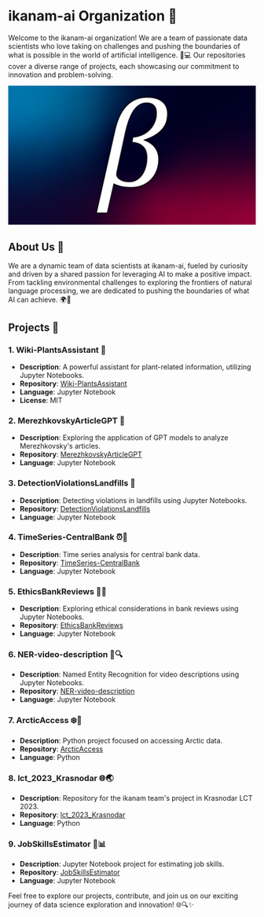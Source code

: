 # ikanam-ai Organization 🚀

Welcome to the ikanam-ai organization! We are a team of passionate data scientists who love taking on challenges and pushing the boundaries of what is possible in the world of artificial intelligence. 🧠💻 Our repositories cover a diverse range of projects, each showcasing our commitment to innovation and problem-solving.

![ikanam-ai Logo](profile/img.jpeg)

## About Us 🌟

We are a dynamic team of data scientists at ikanam-ai, fueled by curiosity and driven by a shared passion for leveraging AI to make a positive impact. From tackling environmental challenges to exploring the frontiers of natural language processing, we are dedicated to pushing the boundaries of what AI can achieve. 🌍💬

## Projects 🚀

### 1. Wiki-PlantsAssistant 🌿
- **Description**: A powerful assistant for plant-related information, utilizing Jupyter Notebooks.
- **Repository**: [Wiki-PlantsAssistant](https://github.com/ikanam-ai/Wiki-PlantsAssistant)
- **Language**: Jupyter Notebook
- **License**: MIT

### 2. MerezhkovskyArticleGPT 📖
- **Description**: Exploring the application of GPT models to analyze Merezhkovsky's articles.
- **Repository**: [MerezhkovskyArticleGPT](https://github.com/ikanam-ai/MerezhkovskyArticleGPT)
- **Language**: Jupyter Notebook

### 3. DetectionViolationsLandfills 🚧
- **Description**: Detecting violations in landfills using Jupyter Notebooks.
- **Repository**: [DetectionViolationsLandfills](https://github.com/ikanam-ai/DetectionViolationsLandfills)
- **Language**: Jupyter Notebook

### 4. TimeSeries-CentralBank ⏰🏦
- **Description**: Time series analysis for central bank data.
- **Repository**: [TimeSeries-CentralBank](https://github.com/ikanam-ai/TimeSeries-CentralBank)
- **Language**: Jupyter Notebook

### 5. EthicsBankReviews 💼🤔
- **Description**: Exploring ethical considerations in bank reviews using Jupyter Notebooks.
- **Repository**: [EthicsBankReviews](https://github.com/ikanam-ai/EthicsBankReviews)
- **Language**: Jupyter Notebook

### 6. NER-video-description 🎥🔍
- **Description**: Named Entity Recognition for video descriptions using Jupyter Notebooks.
- **Repository**: [NER-video-description](https://github.com/ikanam-ai/NER-video-description)
- **Language**: Jupyter Notebook

### 7. ArcticAccess ❄️🐧
- **Description**: Python project focused on accessing Arctic data.
- **Repository**: [ArcticAccess](https://github.com/ikanam-ai/ArcticAccess)
- **Language**: Python

### 8. lct_2023_Krasnodar 🌐🌏
- **Description**: Repository for the ikanam team's project in Krasnodar LCT 2023.
- **Repository**: [lct_2023_Krasnodar](https://github.com/ikanam-ai/lct_2023_Krasnodar)
- **Language**: Python

### 9. JobSkillsEstimator 💼📊
- **Description**: Jupyter Notebook project for estimating job skills.
- **Repository**: [JobSkillsEstimator](https://github.com/ikanam-ai/JobSkillsEstimator)
- **Language**: Jupyter Notebook

Feel free to explore our projects, contribute, and join us on our exciting journey of data science exploration and innovation! 🌐🔍✨
